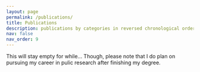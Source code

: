 ```yaml
---
layout: page
permalink: /publications/
title: Publications
description: publications by categories in reversed chronological order. generated by jekyll-scholar.
nav: false
nav_order: 9
---
```


This will stay empty for while... Though, please note that I do plan on pursuing my career in pulic research after finishing my degree.

<!-- _pages/publications.md -->

<!-- Bibsearch Feature -->
<!-- 
{% include bib_search.liquid %}

<div class="publications">

{% bibliography %}

</div> -->
